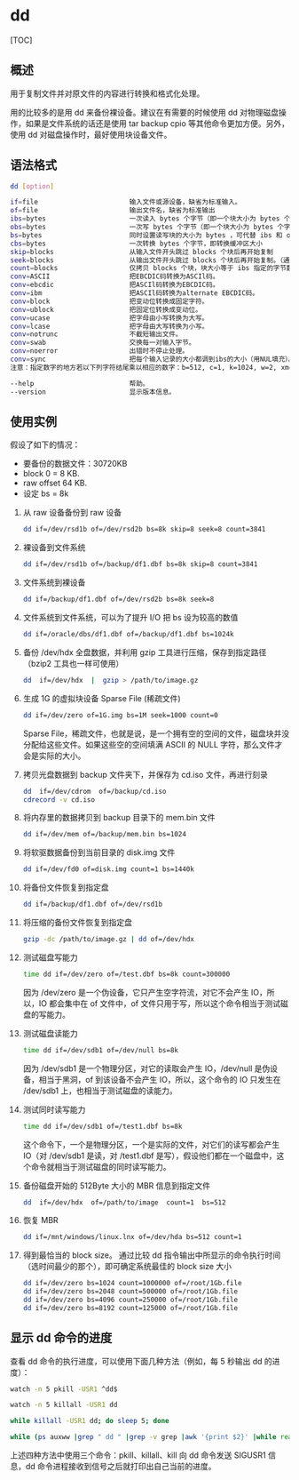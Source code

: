 # dd

[TOC]

## 概述

用于复制文件并对原文件的内容进行转换和格式化处理。

用的比较多的是用 dd 来备份裸设备。建议在有需要的时候使用 dd 对物理磁盘操作，如果是文件系统的话还是使用 tar backup cpio 等其他命令更加方便。另外，使用 dd 对磁盘操作时，最好使用块设备文件。


## 语法格式
```bash
dd [option]

if=file                       输入文件或源设备，缺省为标准输入。
of=file                       输出文件名，缺省为标准输出
ibs=bytes                     一次读入 bytes 个字节（即一个块大小为 bytes 个字节）
obs=bytes                     一次写 bytes 个字节（即一个块大小为 bytes 个字节）
bs=bytes                      同时设置读写块的大小为 bytes ，可代替 ibs 和 obs
cbs=bytes                     一次转换 bytes 个字节，即转换缓冲区大小
skip=blocks                   从输入文件开头跳过 blocks 个块后再开始复制
seek=blocks                   从输出文件开头跳过 blocks 个块后再开始复制。（通常只有当输出文件是磁盘或磁带时才有效）
count=blocks                  仅拷贝 blocks 个块，块大小等于 ibs 指定的字节数
conv=ASCII                    把EBCDIC码转换为ASCIl码。
conv=ebcdic                   把ASCIl码转换为EBCDIC码。
conv=ibm                      把ASCIl码转换为alternate EBCDIC码。
conv=block                    把变动位转换成固定字符。
conv=ublock                   把固定位转换成变动位。
conv=ucase                    把字母由小写转换为大写。
conv=lcase                    把字母由大写转换为小写。
conv=notrunc                  不截短输出文件。
conv=swab                     交换每一对输入字节。
conv=noerror                  出错时不停止处理。
conv=sync                     把每个输入记录的大小都调到ibs的大小（用NUL填充）。
注意：指定数字的地方若以下列字符结尾乘以相应的数字：b=512, c=1, k=1024, w=2, xm=number m，kB=1000，K=1024，MB=1000*1000，M=1024*1024，GB=1000*1000*1000，G=1024*1024*1024

--help						  帮助。
--version					  显示版本信息。
```

## 使用实例

假设了如下的情况：

* 要备份的数据文件：30720KB
* block 0 = 8 KB.
* raw offset 64 KB.
* 设定 bs = 8k

1. 从 raw 设备备份到 raw 设备

   ```bash
   dd if=/dev/rsd1b of=/dev/rsd2b bs=8k skip=8 seek=8 count=3841
   ```

2. 裸设备到文件系统

   ```bash
   dd if=/dev/rsd1b of=/backup/df1.dbf bs=8k skip=8 count=3841
   ```

3. 文件系统到裸设备

   ```bash
   dd if=/backup/df1.dbf of=/dev/rsd2b bs=8k seek=8
   ```

4. 文件系统到文件系统，可以为了提升 I/O 把 bs 设为较高的数值

   ```bash
   dd if=/oracle/dbs/df1.dbf of=/backup/df1.dbf bs=1024k
   ```

5. 备份 /dev/hdx 全盘数据，并利用 gzip 工具进行压缩，保存到指定路径（bzip2 工具也一样可使用）

   ```bash
   dd  if=/dev/hdx  |  gzip > /path/to/image.gz
   ```

6. 生成 1G 的虚拟块设备 Sparse File (稀疏文件)

   ```bash
   dd if=/dev/zero of=1G.img bs=1M seek=1000 count=0
   ```

   Sparse File，稀疏文件，也就是说，是一个拥有空的空间的文件，磁盘块并没分配给这些文件。如果这些空的空间填满 ASCII 的 NULL 字符，那么文件才会是实际的大小。

7. 拷贝光盘数据到 backup 文件夹下，并保存为 cd.iso 文件，再进行刻录

   ```bash
   dd  if=/dev/cdrom  of=/backup/cd.iso
   cdrecord -v cd.iso
   ```

8. 将内存里的数据拷贝到 backup 目录下的 mem.bin 文件

   ```bash
   dd if=/dev/mem of=/backup/mem.bin bs=1024
   ```

9. 将软驱数据备份到当前目录的 disk.img 文件

   ```bash
   dd if=/dev/fd0 of=disk.img count=1 bs=1440k
   ```

10. 将备份文件恢复到指定盘

    ```bash
    dd if=/backup/df1.dbf of=/dev/rsd1b
    ```

11. 将压缩的备份文件恢复到指定盘

    ```bash
    gzip -dc /path/to/image.gz | dd of=/dev/hdx
    ```

12. 测试磁盘写能力

    ```bash
    time dd if=/dev/zero of=/test.dbf bs=8k count=300000
    ```

    因为 /dev/zero 是一个伪设备，它只产生空字符流，对它不会产生 IO，所以，IO 都会集中在 of 文件中，of 文件只用于写，所以这个命令相当于测试磁盘的写能力。

13. 测试磁盘读能力

    ```bash
    time dd if=/dev/sdb1 of=/dev/null bs=8k
    ```

    因为 /dev/sdb1 是一个物理分区，对它的读取会产生 IO，/dev/null 是伪设备，相当于黑洞，of 到该设备不会产生 IO，所以，这个命令的 IO 只发生在 /dev/sdb1 上，也相当于测试磁盘的读能力。

14. 测试同时读写能力

    ```bash
    time dd if=/dev/sdb1 of=/test1.dbf bs=8k
    ```

    这个命令下，一个是物理分区，一个是实际的文件，对它们的读写都会产生 IO（对 /dev/sdb1 是读，对 /test1.dbf 是写），假设他们都在一个磁盘中，这个命令就相当于测试磁盘的同时读写能力。

15. 备份磁盘开始的 512Byte 大小的 MBR 信息到指定文件

    ```bash
    dd  if=/dev/hdx  of=/path/to/image  count=1  bs=512
    ```

16. 恢复 MBR

    ```bash
    dd if=/mnt/windows/linux.lnx of=/dev/hda bs=512 count=1
    ```

17. 得到最恰当的 block size。 通过比较 dd 指令输出中所显示的命令执行时间（选时间最少的那个），即可确定系统最佳的 block size 大小

    ```bash
    dd if=/dev/zero bs=1024 count=1000000 of=/root/1Gb.file
    dd if=/dev/zero bs=2048 count=500000 of=/root/1Gb.file
    dd if=/dev/zero bs=4096 count=250000 of=/root/1Gb.file
    dd if=/dev/zero bs=8192 count=125000 of=/root/1Gb.file
    ```


## 显示 dd 命令的进度
查看 dd 命令的执行进度，可以使用下面几种方法（例如，每 5 秒输出 dd 的进度）：

```bash
watch -n 5 pkill -USR1 ^dd$

watch -n 5 killall -USR1 dd

while killall -USR1 dd; do sleep 5; done

while (ps auxww |grep " dd " |grep -v grep |awk '{print $2}' |while read pid; do kill -USR1 $pid; done) ; do sleep 5; done
```

上述四种方法中使用三个命令：pkill、killall、kill 向 dd 命令发送 SIGUSR1 信息，dd 命令进程接收到信号之后就打印出自己当前的进度。
